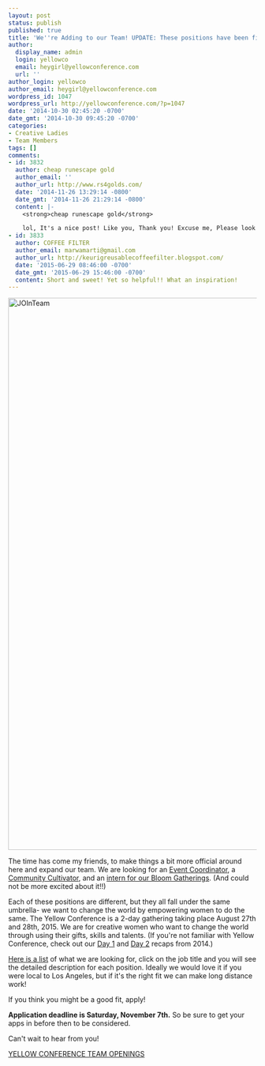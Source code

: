 ```yaml
---
layout: post
status: publish
published: true
title: 'We''re Adding to our Team! UPDATE: These positions have been filled. THANKS!'
author:
  display_name: admin
  login: yellowco
  email: heygirl@yellowconference.com
  url: ''
author_login: yellowco
author_email: heygirl@yellowconference.com
wordpress_id: 1047
wordpress_url: http://yellowconference.com/?p=1047
date: '2014-10-30 02:45:20 -0700'
date_gmt: '2014-10-30 09:45:20 -0700'
categories:
- Creative Ladies
- Team Members
tags: []
comments:
- id: 3832
  author: cheap runescape gold
  author_email: ''
  author_url: http://www.rs4golds.com/
  date: '2014-11-26 13:29:14 -0800'
  date_gmt: '2014-11-26 21:29:14 -0800'
  content: |-
    <strong>cheap runescape gold</strong>

    lol, It's a nice post! Like you, Thank you! Excuse me, Please look at my username!
- id: 3833
  author: COFFEE FILTER
  author_email: marwamarti@gmail.com
  author_url: http://keurigreusablecoffeefilter.blogspot.com/
  date: '2015-06-29 08:46:00 -0700'
  date_gmt: '2015-06-29 15:46:00 -0700'
  content: Short and sweet! Yet so helpful!! What an inspiration!
---
```

<p><a href="http://yellowconference.com/wp-content/uploads/2014/10/JOInTeam1.jpg"><img class="alignnone size-full wp-image-1050" src="http://yellowconference.com/wp-content/uploads/2014/10/JOInTeam1.jpg" alt="JOInTeam" width="700" height="1117" /></a></p>
<p>The time has come my friends, to make things a bit more official around here and expand our team. We are looking for an <a href="http://yellowconference.com/event-coordinator/" target="_blank">Event Coordinator</a>, a <a href="http://yellowconference.com/community-cultivator/" target="_blank">Community Cultivator</a>, and an <a href="http://yellowconference.com/bloom-gathering-intern/" target="_blank">intern for our Bloom Gatherings</a>. (And could not be more excited about it!!)</p>
<p>Each of these positions are different, but they all fall under the same umbrella- we want to change the world by empowering women to do the same. The Yellow Conference is a 2-day gathering taking place August 27th and 28th, 2015. We are for creative women who want to change the world through using their gifts, skills and talents. (If you're not familiar with Yellow Conference, check out our <a href="http://yellowconference.com/yellow-conference-2014-recap-day-1/" target="_blank">Day 1</a>&nbsp;and <a href="http://yellowconference.com/yellow-conference-2014-recap-day-2/" target="_blank">Day 2</a> recaps from 2014.)</p>
<p><a href="http://yellowconference.com/team-openings/">Here is a list</a> of what we are looking for, click on the job title and you will see the detailed description for each position. Ideally we would love it if you were local to Los Angeles, but if it's the right fit we can make long distance work!</p>
<p>If you think you might be a good fit, apply!</p>
<p><strong>Application deadline is Saturday, November 7th.</strong> So be sure to get your apps in before then to be considered.</p>
<p>Can't wait to hear from you!</p>
<p><a href="http://yellowconference.com/team-openings/" target="_blank">YELLOW CONFERENCE TEAM OPENINGS</a></p>
